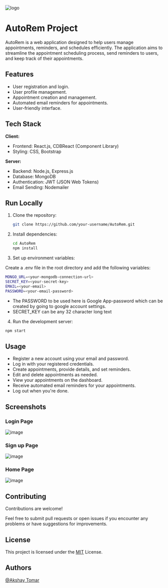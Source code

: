 
![logo](https://github.com/Akshay-Tomar-1135/AutoRem/assets/75598614/7ef5a9e4-8769-4bd8-9214-a408413acbf7)



# AutoRem Project

AutoRem is a web application designed to help users manage appointments, reminders, and schedules efficiently. The application aims to streamline the appointment scheduling process, send reminders to users, and keep track of their appointments.

## Features

- User registration and login.
- User profile management.
- Appointment creation and management.
- Automated email reminders for appointments.
- User-friendly interface.


## Tech Stack

**Client:** 
- Frontend: React.js, CDBReact (Component Library)
- Styling: CSS, Bootstrap

**Server:** 

- Backend: Node.js, Express.js
- Database: MongoDB
- Authentication: JWT (JSON Web Tokens)
- Email Sending: Nodemailer
## Run Locally

1. Clone the repository:

   ```bash
   git clone https://github.com/your-username/AutoRem.git
   ```

2. Install dependencies:

   ```bash
   cd AutoRem
   npm install
   ```
3. Set up environment variables:

Create a .env file in the root directory and add the following variables:
   ```bash
   MONGO_URL=<your-mongodb-connection-url>
   SECRET_KEY=<your-secret-key>
   EMAIL=<your-email>
   PASSWORD=<your-email-password>
   ```
- The PASSWORD to be used here is Google App-password which can be created by going to google account settings.
- SECRET_KEY can be any 32 character long text

4. Run the development server:
```bash
npm start
```


## Usage

- Register a new account using your email and password.
- Log in with your registered credentials.
- Create appointments, provide details, and set reminders.
- Edit and delete appointments as needed.
- View your appointments on the dashboard.
- Receive automated email reminders for your appointments.
- Log out when you're done.
## Screenshots

### Login Page
![image](https://github.com/Akshay-Tomar-1135/AutoRem/assets/75598614/9cfeae8f-39eb-457e-9dc7-ff7e729f0d1e)


### Sign up Page
![image](https://github.com/Akshay-Tomar-1135/AutoRem/assets/75598614/d2b7a644-7bef-44d7-bc83-efc641502bf6)

### Home Page
![image](https://github.com/Akshay-Tomar-1135/AutoRem/assets/75598614/74b6900c-ade6-4c87-918e-5709a00d7f8c)



## Contributing

Contributions are welcome! 

Feel free to submit pull requests or open issues if you encounter any problems or have suggestions for improvements.


## License

This project is licensed under the [MIT](https://choosealicense.com/licenses/mit/) License.


## Authors

[@Akshay Tomar](https://www.github.com/Akshay-Tomar-1135)

